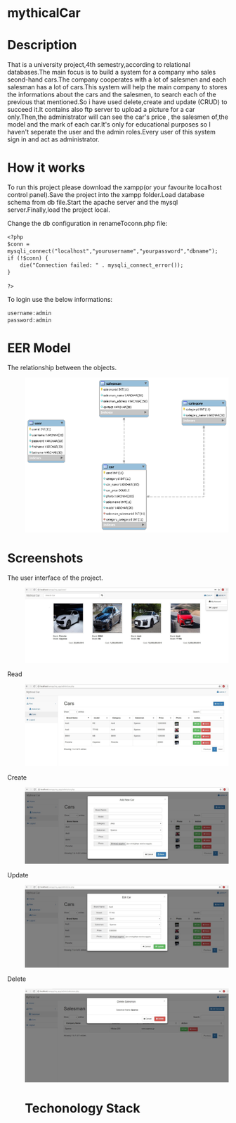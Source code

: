 # mythicalCar
<h1>Description</h1>
<p>That is a university project,4th semestry,according to relational databases.The main focus is to build a system for a company who sales seond-hand cars.The company cooperates with a lot of salesmen and each salesman has a lot of cars.This system will help the main company to stores the informations about the cars and the salesmen, to search each of the previous that mentioned.So i have used delete,create and update (CRUD) to succeed it.It contains also ftp server to upload a picture for a car only.Then,the administrator will can see the car's price , the salesmen of,the model and the mark of each car.It's only for educational purposes so I haven't seperate the user and the admin roles.Every user of this system sign in and act as administrator.

<h1>How it works</h1>
<p>To run this project please download the xampp(or your favourite localhost control panel).Save the project into the xampp folder.Load database schema from db file.Start the apache server and the mysql server.Finally,load the project local.</p>


Change the db configuration in renameToconn.php file: 

```
<?php
$conn = mysqli_connect("localhost","yourusername","yourpassword","dbname");
if (!$conn) {
	die("Connection failed: " . mysqli_connect_error());
}
 
?>

```

To login use the below informations:
```
username:admin
password:admin

```

<h1>EER Model</h1>
      <dl>
  <dt>The relationship between the objects.</dt>
  <dd><p align="center">
  <img src="screenshots/er.png" >
</p><dd>
	</dl>
	
	
<h1>Screenshots</h1>
  <dt>The user interface of the project.</dt>
  <dd><p align="center">
  <img src="screenshots/1.jpg" >
</p><dd>
	 
  <dt>Read</dt>
  <dd><p align="center">
  <img src="screenshots/2.jpg" >
</p><dd>
	 
  <dt>Create</dt>
  <dd><p align="center">
  <img src="screenshots/3.jpg" >
</p><dd>
	 
  <dt> Update</dt>
  <dd><p align="center">
  <img src="screenshots/4.jpg" >
</p><dd>
	 
  <dt> Delete</dt>
  <dd><p align="center">
  <img src="screenshots/5.jpg" >
</p><dd>
	</dl>

<h1>Techonology Stack</h1>
